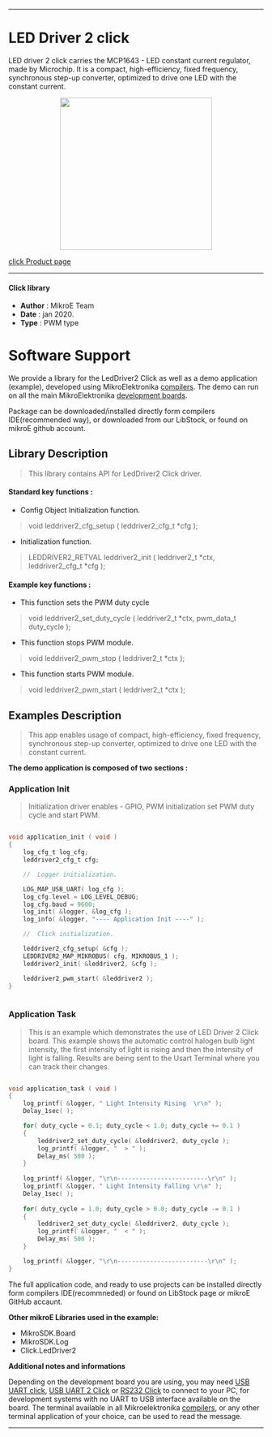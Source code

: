 
---
# LED Driver 2 click

LED driver 2 click carries the MCP1643 - LED constant current regulator, made by Microchip. It is a compact, high-efficiency, 
fixed frequency, synchronous step-up converter, optimized to drive one LED with the constant current. 

<p align="center">
  <img src="https://download.mikroe.com/images/click_for_ide/leddriver2_click.png" height=300px>
</p>

[click Product page](https://www.mikroe.com/led-driver-2-click)

---


#### Click library 

- **Author**        : MikroE Team
- **Date**          : jan 2020.
- **Type**          : PWM type


# Software Support

We provide a library for the LedDriver2 Click 
as well as a demo application (example), developed using MikroElektronika 
[compilers](https://shop.mikroe.com/compilers). 
The demo can run on all the main MikroElektronika [development boards](https://shop.mikroe.com/development-boards).

Package can be downloaded/installed directly form compilers IDE(recommended way), or downloaded from our LibStock, or found on mikroE github account. 

## Library Description

> This library contains API for LedDriver2 Click driver.

#### Standard key functions :

- Config Object Initialization function.
> void leddriver2_cfg_setup ( leddriver2_cfg_t *cfg ); 
 
- Initialization function.
> LEDDRIVER2_RETVAL leddriver2_init ( leddriver2_t *ctx, leddriver2_cfg_t *cfg );


#### Example key functions :

- This function sets the PWM duty cycle
> void leddriver2_set_duty_cycle ( leddriver2_t *ctx, pwm_data_t duty_cycle );
 
- This function stops PWM module.
> void leddriver2_pwm_stop ( leddriver2_t *ctx );

- This function starts PWM module.
> void leddriver2_pwm_start ( leddriver2_t *ctx );

## Examples Description

> This app enables usage of compact, high-efficiency, fixed frequency,
> synchronous step-up converter, optimized to drive one LED with the constant current.

**The demo application is composed of two sections :**

### Application Init 

> Initialization driver enables - GPIO,
> PWM initialization set PWM duty cycle and start PWM.

```c

void application_init ( void )
{
    log_cfg_t log_cfg;
    leddriver2_cfg_t cfg;

    //  Logger initialization.

    LOG_MAP_USB_UART( log_cfg );
    log_cfg.level = LOG_LEVEL_DEBUG;
    log_cfg.baud = 9600;
    log_init( &logger, &log_cfg );
    log_info( &logger, "---- Application Init ----" );

    //  Click initialization.

    leddriver2_cfg_setup( &cfg );
    LEDDRIVER2_MAP_MIKROBUS( cfg, MIKROBUS_1 );
    leddriver2_init( &leddriver2, &cfg );

    leddriver2_pwm_start( &leddriver2 );
}
  
```

### Application Task

> This is an example which demonstrates the use of LED Driver 2 Click board.
> This example shows the automatic control halogen bulb light intensity,
> the first intensity of light is rising and then the intensity of light is falling.
> Results are being sent to the Usart Terminal where you can track their changes.

```c

void application_task ( void )
{
    log_printf( &logger, " Light Intensity Rising  \r\n" );
    Delay_1sec( );

    for( duty_cycle = 0.1; duty_cycle < 1.0; duty_cycle += 0.1 )
    {
        leddriver2_set_duty_cycle( &leddriver2, duty_cycle );
        log_printf( &logger, "  > " );
        Delay_ms( 500 );
    }
        
    log_printf( &logger, "\r\n-------------------------\r\n" );
    log_printf( &logger, " Light Intensity Falling \r\n" );
    Delay_1sec( );
    
    for( duty_cycle = 1.0; duty_cycle > 0.0; duty_cycle -= 0.1 )
    {
        leddriver2_set_duty_cycle( &leddriver2, duty_cycle );
        log_printf( &logger, "  < " );
        Delay_ms( 500 );
    }

    log_printf( &logger, "\r\n-------------------------\r\n" );
}

```

The full application code, and ready to use projects can be  installed directly form compilers IDE(recommneded) or found on LibStock page or mikroE GitHub accaunt.

**Other mikroE Libraries used in the example:** 

- MikroSDK.Board
- MikroSDK.Log
- Click.LedDriver2

**Additional notes and informations**

Depending on the development board you are using, you may need 
[USB UART click](https://shop.mikroe.com/usb-uart-click), 
[USB UART 2 Click](https://shop.mikroe.com/usb-uart-2-click) or 
[RS232 Click](https://shop.mikroe.com/rs232-click) to connect to your PC, for 
development systems with no UART to USB interface available on the board. The 
terminal available in all Mikroelektronika 
[compilers](https://shop.mikroe.com/compilers), or any other terminal application 
of your choice, can be used to read the message.



---
